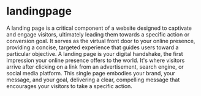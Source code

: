 # landingpage
A landing page is a critical component of a website designed to captivate and engage visitors, ultimately leading them towards a specific action or conversion goal. It serves as the virtual front door to your online presence, providing a concise, targeted experience that guides users toward a particular objective. 
A landing page is your digital handshake, the first impression your online presence offers to the world. It's where visitors arrive after clicking on a link from an advertisement, search engine, or social media platform. This single page embodies your brand, your message, and your goal, delivering a clear, compelling message that encourages your visitors to take a specific action.
